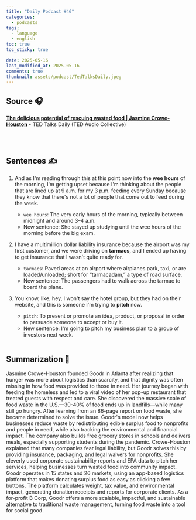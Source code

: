 ```yaml
---
title: "Daily Podcast #46"
categories:
  - podcasts
tags:
  - language
  - english
toc: true
toc_sticky: true

date: 2025-05-16
last_modified_at: 2025-05-16
comments: true
thumbnail: assets/podcast/TedTalksDaily.jpeg
---
```


## Source 🎧
[**The delicious potential of rescuing wasted food | Jasmine Crowe-Houston**](https://podcasts.apple.com/kr/podcast/ted-talks-daily/id160904630?i=1000708468120)
 \- TED Talks Daily (TED Audio Collective)

<br><br>
## Sentences ✍️

1. And as I'm reading through this at this point now into the **wee hours** of the morning, I'm getting upset because I'm thinking about the people that are lined up at 9 a.m. for my 3 p.m. feeding every Sunday because they know that there's not a lot of people that come out to feed during the week.
   - `wee hours`: The very early hours of the morning, typically between midnight and around 3–4 a.m.
   - New sentence: She stayed up studying until the wee hours of the morning before the big exam.


2. I have a multimillion dollar liability insurance because the airport was my first customer, and we were driving on **tarmacs**, and I ended up having to get insurance that I wasn't quite ready for.
   - `tarmacs`: Paved areas at an airport where airplanes park, taxi, or are loaded/unloaded; short for “tarmacadam,” a type of road surface.
   - New sentence: The passengers had to walk across the tarmac to board the plane.


3. You know, like, hey, I won't say the hotel group, but they had on their website, and this is someone I'm trying to **pitch** now.
   - `pitch`: To present or promote an idea, product, or proposal in order to persuade someone to accept or buy it.
   - New sentence: I'm going to pitch my business plan to a group of investors next week.
<br><br>


## Summarization 👀
Jasmine Crowe-Houston founded Goodr in Atlanta after realizing that hunger was more about logistics than scarcity, and that dignity was often missing in how food was provided to those in need. Her journey began with feeding the homeless and led to a viral video of her pop-up restaurant that treated guests with respect and care.
She discovered the massive scale of food waste in the U.S.—30-40% of food ends up in landfills—while many still go hungry. After learning from an 86-page report on food waste, she became determined to solve the issue.
Goodr's model now helps businesses reduce waste by redistributing edible surplus food to nonprofits and people in need, while also tracking the environmental and financial impact. The company also builds free grocery stores in schools and delivers meals, especially supporting students during the pandemic.
Crowe-Houston explained that many companies fear legal liability, but Goodr solves this by providing insurance, packaging, and legal waivers for nonprofits. She cleverly used corporate sustainability reports and EPA data to pitch her services, helping businesses turn wasted food into community impact.
Goodr operates in 15 states and 26 markets, using an app-based logistics platform that makes donating surplus food as easy as clicking a few buttons. The platform calculates weight, tax value, and environmental impact, generating donation receipts and reports for corporate clients.
As a for-profit B Corp, Goodr offers a more scalable, impactful, and sustainable alternative to traditional waste management, turning food waste into a tool for social good.
<br><br>
